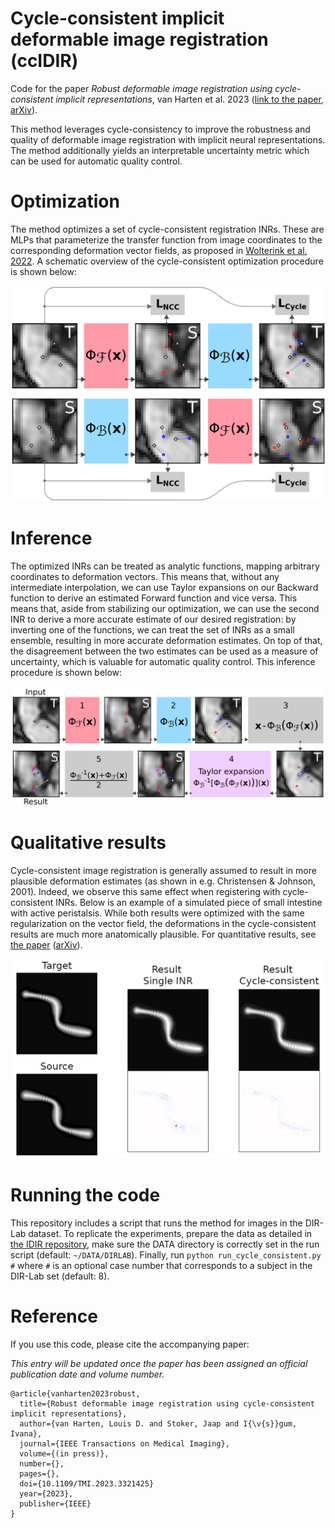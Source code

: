 # Cycle-consistent implicit deformable image registration (ccIDIR)
Code for the paper _Robust deformable image registration using cycle-consistent implicit representations_, van Harten et al. 2023 ([link to the paper](https://ieeexplore.ieee.org/document/10268959), [arXiv](https://arxiv.org/abs/2310.01934)).

This method leverages cycle-consistency to improve the robustness and quality of deformable image registration with implicit neural representations. The method additionally yields an interpretable uncertainty metric which can be used for automatic quality control. 

# Optimization
The method optimizes a set of cycle-consistent registration INRs. These are MLPs that parameterize the transfer function from image coordinates to the corresponding deformation vector fields, as proposed in [Wolterink et al. 2022](https://proceedings.mlr.press/v172/wolterink22a.html). A schematic overview of the cycle-consistent optimization procedure is shown below:

![Cycle-consistent optimization method overview!](cc_overview.png "Cycle-consistent method overview")

# Inference
The optimized INRs can be treated as analytic functions, mapping arbitrary coordinates to deformation vectors. This means that, without any intermediate interpolation, we can use Taylor expansions on our Backward function to derive an estimated Forward function and vice versa. This means that, aside from stabilizing our optimization, we can use the second INR to derive a more accurate estimate of our desired registration: by inverting one of the functions, we can treat the set of INRs as a small ensemble, resulting in more accurate deformation estimates. On top of that, the disagreement between the two estimates can be used as a measure of uncertainty, which is valuable for automatic quality control. This inference procedure is shown below:

![Cycle-consistent inference method overview!](cc_inference_overview.png "Cycle-consistent inference method overview")

# Qualitative results
Cycle-consistent image registration is generally assumed to result in more plausible deformation estimates (as shown in e.g. Christensen & Johnson, 2001). Indeed, we observe this same effect when registering with cycle-consistent INRs. Below is an example of a simulated piece of small intestine with active peristalsis. While both results were optimized with the same regularization on the vector field, the deformations in the cycle-consistent results are much more anatomically plausible. For quantitative results, see [the paper](https://ieeexplore.ieee.org/document/10268959) ([arXiv](https://arxiv.org/abs/2310.01934)).

![Visual results!](ccIDIR_simulated_bowel_result.png "Qualitative Results")

# Running the code
This repository includes a script that runs the method for images in the DIR-Lab dataset. To replicate the experiments, prepare the data as detailed in [the IDIR repository](https://github.com/MIAGroupUT/IDIR), make sure the DATA directory is correctly set in the run script (default: `~/DATA/DIRLAB`). Finally, run `python run_cycle_consistent.py #` where `#` is an optional case number that corresponds to a subject in the DIR-Lab set (default: 8).


# Reference
If you use this code, please cite the accompanying paper:

_This entry will be updated once the paper has been assigned an official publication date and volume number._

    @article{vanharten2023robust,
      title={Robust deformable image registration using cycle-consistent implicit representations},
      author={van Harten, Louis D. and Stoker, Jaap and I{\v{s}}gum, Ivana},
      journal={IEEE Transactions on Medical Imaging},
      volume={(in press)},
      number={},
      pages={},
      doi={10.1109/TMI.2023.3321425}
      year={2023},
      publisher={IEEE}
    }

